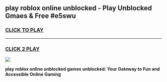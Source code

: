 
## play roblox online unblocked - Play Unblocked Gmaes & Free #e5swu
<h3>
<a href="https://news.freeplayer.one?title=play_roblox_online_unblocked&ref=24F">CLICK TO PLAY</a></h3>
<hr>

<h3>
<a href="https://news.freeplayer.one?title=play_roblox_online_unblocked&ref=24F">CLICK 2 PLAY</a>
  
</h3>

<a href="https://news.freeplayer.one?title=play_roblox_online_unblocked&ref=24F/"><img src="https://clearcache.store/games.png"></a>


**play roblox online unblocked games unblocked: Your Gateway to Fun and Accessible Online Gaming**
